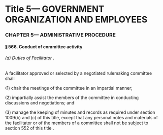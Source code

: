 
# Title 5— GOVERNMENT ORGANIZATION AND EMPLOYEES
### CHAPTER 5— ADMINISTRATIVE PROCEDURE
#### § 566. Conduct of committee activity
###### (d) Duties of Facilitator .

A facilitator approved or selected by a negotiated rulemaking committee shall

(1) chair the meetings of the committee in an impartial manner;

(2) impartially assist the members of the committee in conducting discussions and negotiations; and

(3) manage the keeping of minutes and records as required under section 1009(b) and (c) of this title, except that any personal notes and materials of the facilitator or of the members of a committee shall not be subject to section 552 of this title .
